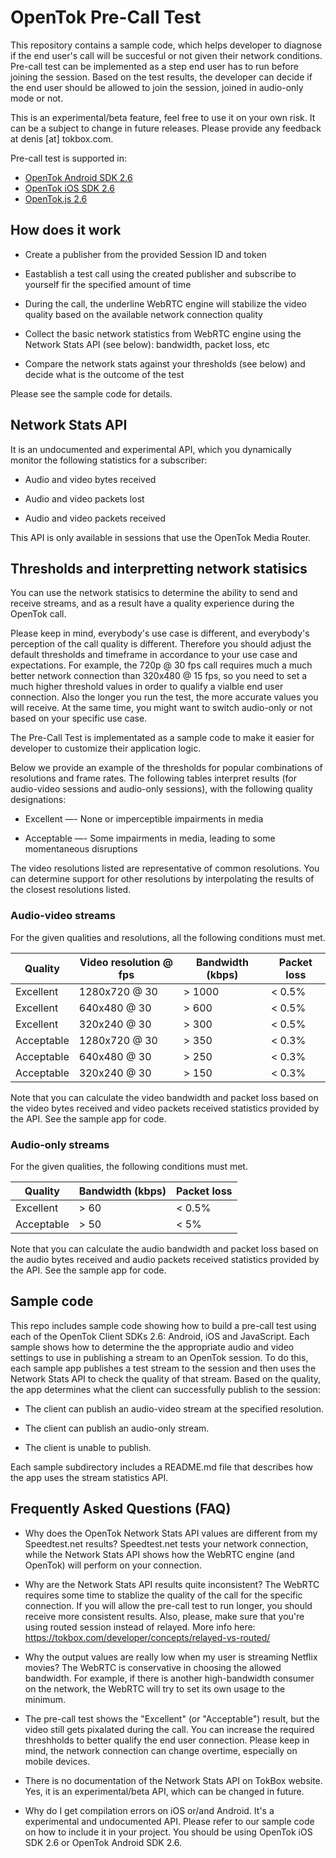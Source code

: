 OpenTok Pre-Call Test
=============================
This repository contains a sample code, which helps developer to diagnose if the end user's call will be succesful or not  given their network conditions. Pre-call test can be implemented as a step end user has to run before joining the session. Based on the test results, the developer can decide if the end user should be allowed to join the session, joined in audio-only mode or not.

This is an experimental/beta feature, feel free to use it on your own risk. It can be a subject to change in future releases. Please provide any feedback at denis [at] tokbox.com.

Pre-call test is supported in:

*  [OpenTok Android SDK 2.6](https://tokbox.com/developer/sdks/android/)
*  [OpenTok iOS SDK 2.6](https://tokbox.com/developer/sdks/ios/)
*  [OpenTok.js 2.6](https://tokbox.com/developer/sdks/js/)


## How does it work

* Create a publisher from the provided Session ID and token

* Eastablish a test call using the created publisher and subscribe to yourself fir the specified amount of time

* During the call, the underline WebRTC engine will stabilize the video quality based on the available network connection quality

* Collect the basic network statistics from WebRTC engine using the Network Stats API (see below): bandwidth, packet loss, etc

* Compare the network stats against your thresholds (see below) and decide what is the outcome of the test

Please see the sample code for details.

## Network Stats API

It is an undocumented and experimental API, which you dynamically monitor the following statistics for a subscriber:

* Audio and video bytes received 

* Audio and video packets lost

* Audio and video packets received

This API is only available in sessions that use the OpenTok Media Router.


## Thresholds and interpretting network statisics

You can use the network statisics to determine the ability to send and receive streams, 
and as a result have a quality experience during the OpenTok call. 

Please keep in mind, everybody's use case is different, and everybody's 
perception of the call quality is different. Therefore you should adjust 
the default thresholds and timeframe in accordance to your use case and expectations. 
For example, the 720p @  30 fps call requires much a much better network 
connection than 320x480 @ 15 fps, so you need to set a much higher 
threshold values in order to qualify a vialble end user connection. 
Also the longer you run the test, the more accurate values you will receive.
At the same time, you might want to switch audio-only or not based on 
your specific use case. 

The Pre-Call Test is implementated as a sample code to make it easier 
for developer to customize their application logic.

Below we provide an example of the thresholds for popular combinations 
of resolutions and frame rates. The following tables interpret results 
(for audio-video sessions and audio-only sessions), with the following quality designations:

* Excellent —- None or imperceptible impairments in media

* Acceptable —- Some impairments in media, leading to some momentaneous disruptions

The video resolutions listed are representative of common resolutions. You can determine support for
other resolutions by interpolating the results of the closest resolutions listed.

### Audio-video streams

For the given qualities and resolutions, all the following conditions must met.

| Quality    | Video resolution @ fps | Bandwidth (kbps) | Packet loss |
| -----------|----------------------- | ---------------- | ----------- |
| Excellent  | 1280x720 @ 30          | > 1000           | < 0.5%      |
| Excellent  | 640x480 @ 30           | > 600            | < 0.5%      |
| Excellent  | 320x240 @ 30           | > 300            | < 0.5%      |
| Acceptable | 1280x720 @ 30          | > 350            | < 0.3%      |
| Acceptable | 640x480 @ 30           | > 250            | < 0.3%      |
| Acceptable | 320x240 @ 30           | > 150            | < 0.3%      |

Note that you can calculate the video bandwidth and packet loss based on the video bytes received
and video packets received statistics provided by the API. See the sample app for code.

### Audio-only streams

For the given qualities, the following conditions must met.

| Quality    | Bandwidth (kbps) | Packet loss |
| ---------- | ---------------- | ----------- |
| Excellent  | > 60             | < 0.5%      |
| Acceptable | > 50             | < 5%        |

Note that you can calculate the audio bandwidth and packet loss based on the audio bytes received
and audio packets received statistics provided by the API. See the sample app for code.


## Sample code

This repo includes sample code showing how to build a pre-call test using each of the OpenTok
Client SDKs 2.6: Android, iOS and JavaScript. Each sample shows how to determine the 
the appropriate audio and video settings to use in publishing a stream to an OpenTok session. To do
this, each sample app publishes a test stream to the session and then uses the Network Stats API to check the
quality of that stream. Based on the quality, the app determines what the client can successfully
publish to the session:

* The client can publish an audio-video stream at the specified resolution.

* The client can publish an audio-only stream.

* The client is unable to publish.

Each sample subdirectory includes a README.md file that describes how the app uses the stream
statistics API.


## Frequently Asked Questions (FAQ)

* Why does the OpenTok Network Stats API values are different from my Speedtest.net results?
Speedtest.net tests your network connection, while the Network Stats API shows how 
the WebRTC engine (and OpenTok) will perform on your connection. 

* Why are the Network Stats API results quite inconsistent?
The WebRTC requires some time to stablize the quality of the call for the specific 
connection. If you will allow the pre-call test to run longer, you should receive 
more consistent results.
Also, please, make sure that you're using routed session instead of relayed. 
More info here: https://tokbox.com/developer/concepts/relayed-vs-routed/

* Why the output values are really low when my user is streaming Netflix movies?
The WebRTC is conservative in choosing the allowed bandwidth. For example, 
if there is another high-bandwidth consumer on the network, the WebRTC will 
try to set its own usage to the minimum.

* The pre-call test shows the "Excellent" (or "Acceptable") result, 
but the video still gets pixalated during the call.
You can increase the required threshholds to better qualify the end user connection.
Please keep in mind, the network connection can change overtime, especially on mobile devices.

* There is no documentation of the Network Stats API on TokBox website.
Yes, it is an experimental/beta API, which can be changed in future.

* Why do I get compilation errors on iOS or/and Android.
It's a experimental and undocumented API. Please refer to our sample code on how to include it in your project. You should be using OpenTok iOS SDK 2.6 or OpenTok Android SDK 2.6.
